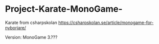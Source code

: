 # Project-Karate-MonoGame-
Karate from csharpskolan
https://csharpskolan.se/article/monogame-for-nyborjare/

Version: MonoGame 3.???
